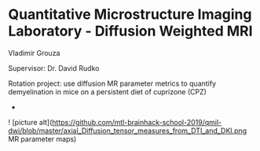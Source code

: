 Quantitative Microstructure Imaging Laboratory - Diffusion Weighted MRI
=============

Vladimir Grouza

Supervisor: Dr. David Rudko

Rotation project: use diffusion MR parameter metrics to quantify demyelination in mice on a persistent diet of cuprizone (CPZ)

* 




! [picture alt](https://github.com/mtl-brainhack-school-2019/qmil-dwi/blob/master/axial_Diffusion_tensor_measures_from_DTI_and_DKI.png MR parameter maps)

